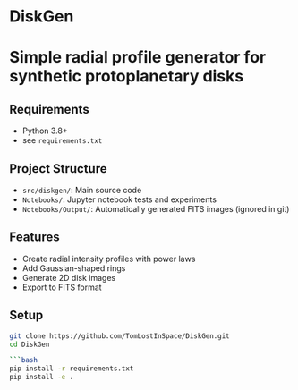 # DiskGen
# Simple radial profile generator for synthetic protoplanetary disks

## Requirements
- Python 3.8+
- see `requirements.txt`


## Project Structure
- `src/diskgen/`: Main source code
- `Notebooks/`: Jupyter notebook tests and experiments
- `Notebooks/Output/`: Automatically generated FITS images (ignored in git)

## Features
- Create radial intensity profiles with power laws
- Add Gaussian-shaped rings
- Generate 2D disk images
- Export to FITS format

## Setup
```bash
git clone https://github.com/TomLostInSpace/DiskGen.git
cd DiskGen

```bash
pip install -r requirements.txt
pip install -e .